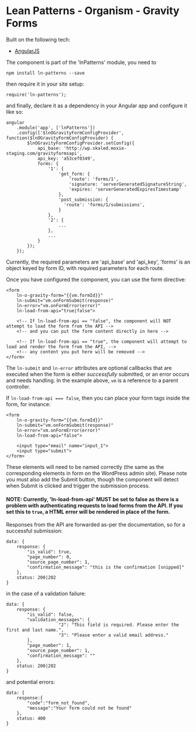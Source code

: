 # Lean Patterns - Organism - Gravity Forms

Built on the following tech:
- [AngularJS](https://angularjs.org/)

The component is part of the 'lnPatterns' module, you need to 
```
npm install ln-patterns --save
```

then require it in your site setup:

```
require('ln-patterns');
```
and finally, declare it as a dependency in your Angular app and configure it like so:

```
angular
    .module('app', ['lnPatterns'])
    .config(['$lnOGravityFormConfigProvider', function($lnOGravityFormConfigProvider) {
        $lnOGravityFormConfigProvider.setConfig({
            api_base: 'http://wp.skaled.moxie-staging.com/gravityformsapi',
            api_key: 'a53cef0349',
            forms: {
                '1': {
                    'get_form: {
                        'route': 'forms/1',
                        'signature: 'serverGeneratedSignatureString',
                        'expires: 'serverGeneratedExpiresTimestamp'
                    },
                    'post_submission: {
                      'route': 'forms/1/submissions',
                    }
                },
                '2': {
                    ...
                },
                ...
            }
        });
    });
```

Currently, the required parameters are 'api_base' and 'api_key', 'forms' is an object keyed by form ID, with required parameters for each route.

Once you have configured the component, you can use the form directive:

```
<form 
    ln-o-gravity-form="{{vm.formId}}" 
    ln-submit="vm.onFormSubmit(response)" 
    ln-error="vm.onFormError(error)" 
    ln-load-from-api="true|false">
    
    <!-- If ln-load-from-api == "false", the component will NOT attempt to load the form from the API -->
    <!-- and you can put the form content directly in here -->
    
    <!-- If ln-load-from-api == "true", the component will attempt to load and render the form from the API, -->
    <!-- any content you put here will be removed -->
</form>
```

The `ln-submit` and `ln-error` attributes are optional callbacks that are executed when the form is either _successfully_ submitted, or an error occurs and needs handling. In the example above, `vm` is a reference to a parent controller.

If `ln-load-from-api === false`, then you can place your form tags inside the form, for instance:

```
<form 
    ln-o-gravity-form="{{vm.formId}}" 
    ln-submit="vm.onFormSubmit(response)" 
    ln-error="vm.onFormError(error)" 
    ln-load-from-api="false">
    
    <input type="email" name="input_1">
    <input type="submit">
</form>
```

These elements will need to be named correctly (the same as the corresponding elements in form on the WordPress admin site). Please note you must also add the Submit button, though the component will detect when Submit is clicked and trigger the submission process. 

#### NOTE: Currently, 'ln-load-from-api' MUST be set to false as there is a problem with authenticating requests to load forms from the API. If you set this to `true`, a HTML error will be rendered in place of the form.


Responses from the API are forwarded as-per the documentation, so for a successful submission: 

```
data: {
    response: {
        "is_valid": true,
        "page_number": 0,
        "source_page_number": 1,
        "confirmation_message": "this is the confirmation [snipped]"
    },
    status: 200|202
}
```

in the case of a validation failure:

```
data: {
    response: {
        "is_valid": false,
        "validation_messages": {
                    "2": "This field is required. Please enter the first and last name.",
                    "3": "Please enter a valid email address."
        },
        "page_number": 1,
        "source_page_number": 1,
        "confirmation_message": ""
    },
    status: 200|202
}
```

and potential errors:

```
data: {
    response:{
        "code":"form_not_found",
        "message":"Your form could not be found"
    },
    status: 400
}
```
